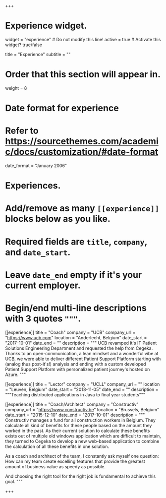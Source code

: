 +++
# Experience widget.
widget = "experience"  # Do not modify this line!
active = true  # Activate this widget? true/false

title = "Experience"
subtitle = ""

# Order that this section will appear in.
weight = 8

# Date format for experience
#   Refer to https://sourcethemes.com/academic/docs/customization/#date-format
date_format = "January 2006"

# Experiences.
#   Add/remove as many `[[experience]]` blocks below as you like.
#   Required fields are `title`, `company`, and `date_start`.
#   Leave `date_end` empty if it's your current employer.
#   Begin/end multi-line descriptions with 3 quotes `"""`.
[[experience]]
  title = "Coach"
  company = "UCB"
  company_url = "https://www.ucb.com"
  location = "Anderlecht, Belgium"
  date_start = "2017-10-01"
  date_end = ""
  description = """
  UCB revamped it's IT Patient Solutions Engineering Department and requested the help from Cegeka. Thanks to an open-communication, a lean mindset and a wonderful vibe at UCB, we were able to deliver different Patient Support Platform starting with (analog thus post-it's!) analysis and ending with a custom developed Patient Support Platform with personalized patient journey's hosted on Azure.
  """

[[experience]]
  title = "Lector"
  company = "UCLL"
  company_url = ""
  location = "Leuven, Belgium"
  date_start = "2018-11-05"
  date_end = ""
  description = """Teaching distributed applications in Java to final year students"""

[[experience]]
  title = "Coach/Architect"
  company = "Constructiv"
  company_url = "https://www.constructiv.be"
  location = "Brussels, Belgium"
  date_start = "2015-12-10"
  date_end = "2017-10-01"
  description = """
  Constructiv manages a fund for all construction workers in Belgium. They calculate all kind of benefits for these people based on the amount they worked in the past. As their current solution to calculate these benefits exists out of multiple old windows application which are difficult to maintain, they turned to Cegeka to develop a new web-based application to combine the calculation of all these benefits in one solution.

As a coach and architect of the team, I constantly ask myself one question: How can my team create excelling features that provide the greatest amount of business value as speedy as possible.

And choosing the right tool for the right job is fundamental to achieve this goal.
  """

+++
